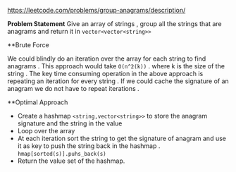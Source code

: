 
https://leetcode.com/problems/group-anagrams/description/

**Problem Statement**
Give an array of strings , group all the strings that are anagrams and return it in `vector<vector<string>>`

**Brute Force

We could blindly do an iteration over the array for each string to find anagrams . This approach would take `O(n^2(k))` .  where k is the size of the string . The key time consuming operation in the above approach is repeating an iteration for every string . If we could cache the signature of an anagram we do not have to repeat iterations . 


**Optimal Approach

- Create a hashmap `<string,vector<string>>`  to store the anagram signature and the string in the value 
- Loop over the array 
- At each iteration sort the string to get the signature of anagram and use it as key to push the string back in the hashmap . `hmap[sorted(s)].puhs_back(s)`
- Return the value set of the hashmap.